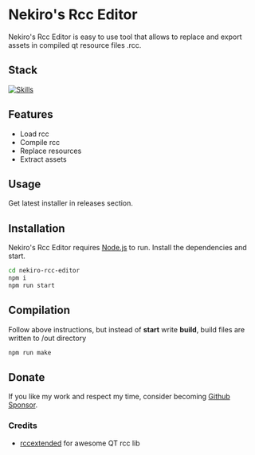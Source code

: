 # Nekiro's Rcc Editor

Nekiro's Rcc Editor is easy to use tool that allows to replace and export assets in compiled qt resource files .rcc.

## Stack

[![Skills](https://skills.thijs.gg/icons?i=ts,nodejs,react,css,electron&theme=light&perline=5)](https://github.com/nekiro)

## Features

- Load rcc
- Compile rcc
- Replace resources
- Extract assets

## Usage

Get latest installer in releases section.

## Installation

Nekiro's Rcc Editor requires [Node.js](https://nodejs.org/) to run.
Install the dependencies and start.

```sh
cd nekiro-rcc-editor
npm i
npm run start
```

## Compilation

Follow above instructions, but instead of **start** write **build**, build files are written to /out directory

```sh
npm run make
```

## Donate

If you like my work and respect my time, consider becoming [Github Sponsor](https://github.com/sponsors/nekiro).

### Credits

- [rccextended](https://github.com/zedxxx/rccextended) for awesome QT rcc lib
